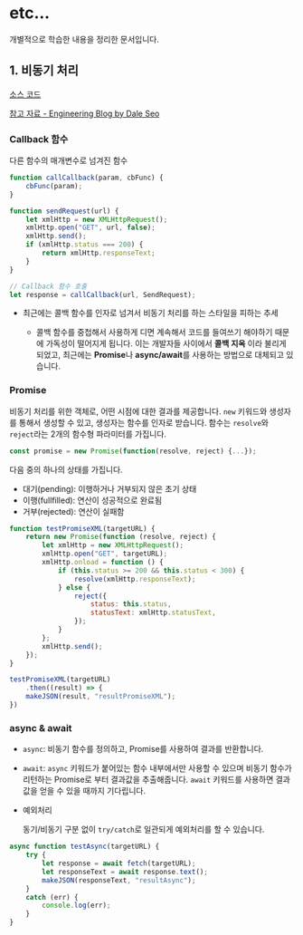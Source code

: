 # etc...

개별적으로 학습한 내용을 정리한 문서입니다.

## 1. 비동기 처리

[소스 코드](./SynchronousHttp.js)

[참고 자료 - Engineering Blog by Dale Seo](https://www.daleseo.com/)

### Callback 함수

다른 함수의 매개변수로 넘겨진 함수

```javascript
function callCallback(param, cbFunc) {
	cbFunc(param);
}

function sendRequest(url) {
    let xmlHttp = new XMLHttpRequest();
    xmlHttp.open("GET", url, false);
    xmlHttp.send();
    if (xmlHttp.status === 200) {
        return xmlHttp.responseText;
    }
}

// Callback 함수 호출
let response = callCallback(url, SendRequest);
```

- 최근에는 콜백 함수를 인자로 넘겨서 비동기 처리를 하는 스타일을 피하는 추세

  - 콜백 함수를 중첩해서 사용하게 디면 계속해서 코드를 들여쓰기 해야하기 때문에 가독성이 떨어지게 됩니다. 이는 개발자들 사이에서 **콜백 지옥** 이라 불리게 되었고, 최근에는 **Promise**나 **async/await**를 사용하는 방법으로 대체되고 있습니다.

    

### Promise

비동기 처리를 위한 객체로, 어떤 시점에 대한 결과를 제공합니다. `new` 키워드와 생성자를 통해서 생성할 수 있고, 생성자는 함수를 인자로 받습니다. 함수는 `resolve`와 `reject`라는 2개의 함수형 파라미터를 가집니다. 

```javascript
const promise = new Promise(function(resolve, reject) {...});
```

다음 중의 하나의 상태를 가집니다.

- 대기(pending): 이행하거나 거부되지 않은 초기 상태
- 이행(fullfilled): 연산이 성공적으로 완료됨
- 거부(rejected): 연산이 실패함

```javascript
function testPromiseXML(targetURL) {
	return new Promise(function (resolve, reject) {
    	let xmlHttp = new XMLHttpRequest();
        xmlHttp.open("GET", targetURL);
        xmlHttp.onload = function () {
            if (this.status >= 200 && this.status < 300) {
                resolve(xmlHttp.responseText);
            } else {
                reject({
                    status: this.status,
                    statusText: xmlHttp.statusText,
                });
            }
        };
        xmlHttp.send();
    });
}

testPromiseXML(targetURL)
    .then((result) => {
    makeJSON(result, "resultPromiseXML");
})
```



### async & await

- `async`: 비동기 함수를 정의하고, Promise를 사용하여 결과를 반환합니다.

- `await`: `async` 키워드가 붙어있는 함수 내부에서만 사용할 수 있으며 비동기 함수가 리턴하는 Promise로 부터 결과값을 추출해줍니다.  `await` 키워드를 사용하면 결과값을 얻을 수 있을 때까지 기다립니다. 

- 예외처리

  동기/비동기 구분 없이 `try/catch`로 일관되게 예외처리를 할 수 있습니다.

```javascript
async function testAsync(targetURL) {
    try {
        let response = await fetch(targetURL);
        let responseText = await response.text();
        makeJSON(responseText, "resultAsync");
    }
    catch (err) {
        console.log(err);
    }
}
```



